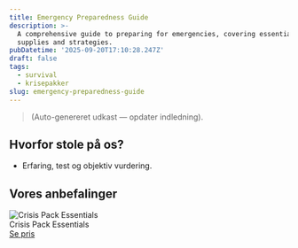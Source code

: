 ```yaml
---
title: Emergency Preparedness Guide
description: >-
  A comprehensive guide to preparing for emergencies, covering essential
  supplies and strategies.
pubDatetime: '2025-09-20T17:10:28.247Z'
draft: false
tags:
  - survival
  - krisepakker
slug: emergency-preparedness-guide
---
```

> (Auto-genereret udkast — opdater indledning).

## Hvorfor stole på os?
- Erfaring, test og objektiv vurdering.

## Vores anbefalinger


<!-- Auto: Affiliate-kort fra Products/SKUs -->

<div class="aff-card"><img src="abstract_15.png (https://v5.airtableusercontent.com/v3/u/45/45/1758398400000/7hDYqz1stv7Ckma-VBJDHw/1L-A0RPkR6wEzepMVBAIExesMiKBGCmWaWNb4o-d1Tg9x2prJwJmrARbYcbkATddXly0jIktVB6cP3mc_-q0SeOAuecv4hIVhCCm1JkoYr3pBxKsOXvG8nCkRMjCOHpNId2lSvFWtFc-phWgnsVM6oEyiRYymDPegesLnJ2nkrc/-Wig7XqpXHjhIGeQQSGtbZUFX2bta116bMxnntaCrSY)" alt="Crisis Pack Essentials" class="aff-card__img" /><div class="aff-card__meta"><div class="aff-card__title">Crisis Pack Essentials</div><a class="aff-btn" href="https://affiliate.homeessentialsee62.com/deal789?utm_source=klartilalt&utm_medium=affiliate&subid=emergency-preparedness-guide-2025-09-20" rel="sponsored nofollow noopener" target="_blank">Se pris</a></div></div>

